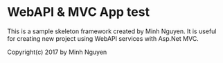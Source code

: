 # WebAPI & MVC App test

This is a sample skeleton framework created by Minh Nguyen.
It is useful for creating new project using WebAPI services with Asp.Net MVC.

Copyright(c) 2017 by Minh Nguyen
